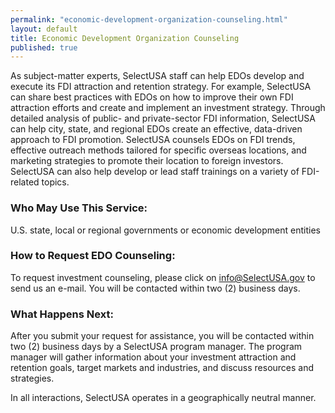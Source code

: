 ```yaml
---
permalink: "economic-development-organization-counseling.html"
layout: default
title: Economic Development Organization Counseling
published: true
---
```


As subject-matter experts, SelectUSA staff can help EDOs develop and execute its FDI attraction and retention strategy. For example, SelectUSA can share best practices with EDOs on how to improve their own FDI attraction efforts and create and implement an investment strategy. Through detailed analysis of public- and private-sector FDI information, SelectUSA can help city, state, and regional EDOs create an effective, data-driven approach to FDI promotion. SelectUSA counsels EDOs on FDI trends, effective outreach methods tailored for specific overseas locations, and marketing strategies to promote their location to foreign investors. SelectUSA can also help develop or lead staff trainings on a variety of FDI-related topics.

### Who May Use This Service:

U.S. state, local or regional governments or economic development entities

### How to Request EDO Counseling: 

To request investment counseling, please click on&nbsp;[info@SelectUSA.gov](mailto:info@SelectUSA.gov)&nbsp;to send us an e-mail. You will be contacted within two (2) business days.

### What Happens Next:

After you submit your request for assistance, you will be contacted within two (2) business days by a SelectUSA program manager. The program manager will gather information about your investment attraction and retention goals, target markets and industries, and discuss resources and strategies.&nbsp; 

In all interactions, SelectUSA operates in a geographically neutral manner.
   
 